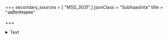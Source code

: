 +++
secondary_sources = [ "MSS_3031",]
jsonClass = "Subhaashita"
title = "अर्थोपार्जनदक्षश्च"

+++

<details><summary>Text</summary>

अर्थोपार्जनदक्षश्च क्षान्तिशीलः सदा भवेत्।  
न तत्र परकार्याणि विद्वानापि विशेषयेत्॥
</details>
